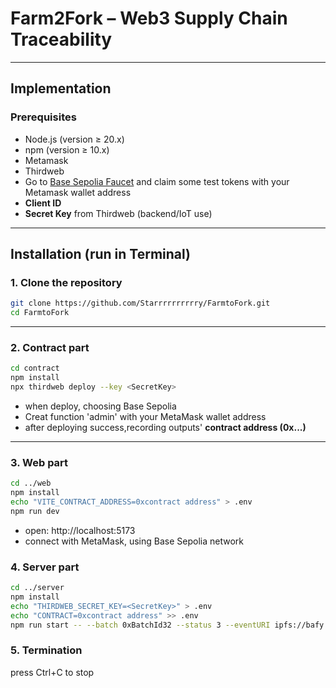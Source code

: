 # Farm2Fork – Web3 Supply Chain Traceability

---

## Implementation

### Prerequisites
- Node.js (version ≥ 20.x)
- npm (version ≥ 10.x)
- Metamask
- Thirdweb
- Go to [Base Sepolia Faucet](https://www.alchemy.com/faucets/base-sepolia) and claim some test tokens with your Metamask wallet address
- **Client ID**
- **Secret Key** from Thirdweb (backend/IoT use)

---

## Installation (run in Terminal)

### 1. Clone the repository
```bash
git clone https://github.com/Starrrrrrrrrry/FarmtoFork.git
cd FarmtoFork
```
---
### 2. Contract part
```bash
cd contract
npm install
npx thirdweb deploy --key <SecretKey>
```
- when deploy, choosing Base Sepolia
- Creat function 'admin' with your MetaMask wallet address
- after deploying success,recording outputs' **contract address (0x...)**
---
### 3. Web part
```bash
cd ../web
npm install
echo "VITE_CONTRACT_ADDRESS=0xcontract address" > .env
npm run dev
```
- open: http://localhost:5173
- connect with MetaMask, using Base Sepolia network

### 4. Server part
```bash
cd ../server
npm install
echo "THIRDWEB_SECRET_KEY=<SecretKey>" > .env
echo "CONTRACT=0xcontract address" >> .env
npm run start -- --batch 0xBatchId32 --status 3 --eventURI ipfs://bafy... --eventHash 0xHash32
```

### 5. Termination
press Ctrl+C to stop

